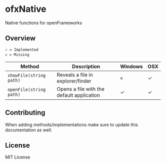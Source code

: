 # ofxNative


Native functions for openFrameworks


## Overview


	✓ = Implemented
	𐄂 = Missing


Method|Description|Windows|OSX
-------|------------------|---|---
`showFile(string path)`|Reveals a file in explorer/finder|𐄂|✓
`openFile(string path)`|Opens a file with the default application|✓|✓


## Contributing 

When adding methods/implementations make sure to update this documentation as well. 

## License

MIT License